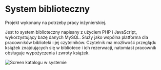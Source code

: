 # System biblioteczny 

Projekt wykonany na potrzeby pracy inżynierskiej.

Jest to system biblioteczny napisany z użyciem PHP i JavaScript, wykorzystujący bazę danych MySQL. Służy jako wspólna platforma dla pracowników biblioteki i jej czytelników. Czytelnik ma możliwość przeglądu książek znajdujących się w bibliotece i ich rezerwacji, natomiast pracownik obsługuje wypożyczenia i zwroty książek.

![Screen katalogu w systemie](https://i.imgur.com/36jTEUK.png)
